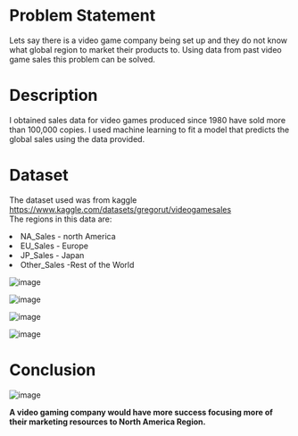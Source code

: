 # Problem Statement
Lets say there is a video game company being set up and they do not know what global region to market their products to. Using data from past video game sales this problem can be solved.<br>
# Description
I obtained sales data for video games produced since 1980 have sold more than 100,000 copies. I used machine learning to fit a model that predicts the global sales using the data provided.
# Dataset
The dataset used was from kaggle https://www.kaggle.com/datasets/gregorut/videogamesales <br>
The regions in this data are:
<li> NA_Sales - north America
<li> EU_Sales - Europe
<li> JP_Sales - Japan
<li> Other_Sales -Rest of the World

![image](https://github.com/KevKibe/Determining-Target-Market-For-a-VideoGame-Company-using-ML/assets/86055894/56a09c33-d162-4b3f-972e-7538687e2691)

![image](https://github.com/KevKibe/Determining-Target-Market-For-a-VideoGame-Company-using-ML/assets/86055894/1ff37d6b-f7e6-4562-8798-004d894e8bf4)

![image](https://github.com/KevKibe/Determining-Target-Market-For-a-VideoGame-Company-using-ML/assets/86055894/75aad1ed-86ac-4f7a-8911-0d9f26a4328a)

![image](https://github.com/KevKibe/Determining-Target-Market-For-a-VideoGame-Company-using-ML/assets/86055894/8664bd65-e0e1-4580-8bca-87d0f671c49f)

# Conclusion
![image](https://github.com/KevKibe/Determining-Target-Market-For-a-VideoGame-Company-using-ML/assets/86055894/8a8d2c77-bb4d-491e-b225-bf55c20c27c0)<br>

<b>A video gaming company would have more success focusing more of their marketing resources to North America Region.

